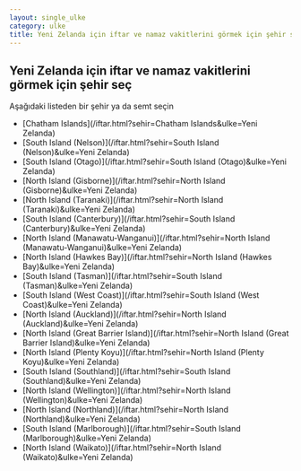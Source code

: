 ```yaml
---
layout: single_ulke
category: ulke
title: Yeni Zelanda için iftar ve namaz vakitlerini görmek için şehir seç
---
```



## Yeni Zelanda için iftar ve namaz vakitlerini görmek için şehir seç

Aşağıdaki listeden bir şehir ya da semt seçin


* [Chatham Islands](/iftar.html?sehir=Chatham Islands&ulke=Yeni Zelanda)
* [South Island (Nelson)](/iftar.html?sehir=South Island (Nelson)&ulke=Yeni Zelanda)
* [South Island (Otago)](/iftar.html?sehir=South Island (Otago)&ulke=Yeni Zelanda)
* [North Island (Gisborne)](/iftar.html?sehir=North Island (Gisborne)&ulke=Yeni Zelanda)
* [North Island (Taranaki)](/iftar.html?sehir=North Island (Taranaki)&ulke=Yeni Zelanda)
* [South Island (Canterbury)](/iftar.html?sehir=South Island (Canterbury)&ulke=Yeni Zelanda)
* [North Island (Manawatu-Wanganui)](/iftar.html?sehir=North Island (Manawatu-Wanganui)&ulke=Yeni Zelanda)
* [North Island (Hawkes Bay)](/iftar.html?sehir=North Island (Hawkes Bay)&ulke=Yeni Zelanda)
* [South Island (Tasman)](/iftar.html?sehir=South Island (Tasman)&ulke=Yeni Zelanda)
* [South Island (West Coast)](/iftar.html?sehir=South Island (West Coast)&ulke=Yeni Zelanda)
* [North Island (Auckland)](/iftar.html?sehir=North Island (Auckland)&ulke=Yeni Zelanda)
* [North Island (Great Barrier Island)](/iftar.html?sehir=North Island (Great Barrier Island)&ulke=Yeni Zelanda)
* [North Island (Plenty Koyu)](/iftar.html?sehir=North Island (Plenty Koyu)&ulke=Yeni Zelanda)
* [South Island (Southland)](/iftar.html?sehir=South Island (Southland)&ulke=Yeni Zelanda)
* [North Island (Wellington)](/iftar.html?sehir=North Island (Wellington)&ulke=Yeni Zelanda)
* [North Island (Northland)](/iftar.html?sehir=North Island (Northland)&ulke=Yeni Zelanda)
* [South Island (Marlborough)](/iftar.html?sehir=South Island (Marlborough)&ulke=Yeni Zelanda)
* [North Island (Waikato)](/iftar.html?sehir=North Island (Waikato)&ulke=Yeni Zelanda)
